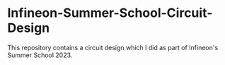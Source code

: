 # Infineon-Summer-School-Circuit-Design
This repository contains a circuit design which I did as part of Infineon's Summer School 2023.
